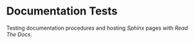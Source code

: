 # Documentation Tests

Testing documentation procedures and hosting *Sphinx* pages with *Read The Docs*.
